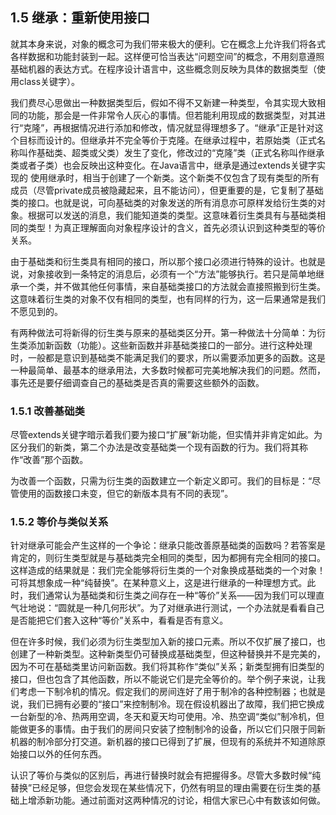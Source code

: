 ## 1.5 继承：重新使用接口


就其本身来说，对象的概念可为我们带来极大的便利。它在概念上允许我们将各式各样数据和功能封装到一起。这样便可恰当表达“问题空间”的概念，不用刻意遵照基础机器的表达方式。在程序设计语言中，这些概念则反映为具体的数据类型（使用class关键字）。

我们费尽心思做出一种数据类型后，假如不得不又新建一种类型，令其实现大致相同的功能，那会是一件非常令人灰心的事情。但若能利用现成的数据类型，对其进行“克隆”，再根据情况进行添加和修改，情况就显得理想多了。“继承”正是针对这个目标而设计的。但继承并不完全等价于克隆。在继承过程中，若原始类（正式名称叫作基础类、超类或父类）发生了变化，修改过的“克隆”类（正式名称叫作继承类或者子类）也会反映出这种变化。在Java语言中，继承是通过extends关键字实现的
使用继承时，相当于创建了一个新类。这个新类不仅包含了现有类型的所有成员（尽管private成员被隐藏起来，且不能访问），但更重要的是，它复制了基础类的接口。也就是说，可向基础类的对象发送的所有消息亦可原样发给衍生类的对象。根据可以发送的消息，我们能知道类的类型。这意味着衍生类具有与基础类相同的类型！为真正理解面向对象程序设计的含义，首先必须认识到这种类型的等价关系。

由于基础类和衍生类具有相同的接口，所以那个接口必须进行特殊的设计。也就是说，对象接收到一条特定的消息后，必须有一个“方法”能够执行。若只是简单地继承一个类，并不做其他任何事情，来自基础类接口的方法就会直接照搬到衍生类。这意味着衍生类的对象不仅有相同的类型，也有同样的行为，这一后果通常是我们不愿见到的。

有两种做法可将新得的衍生类与原来的基础类区分开。第一种做法十分简单：为衍生类添加新函数（功能）。这些新函数并非基础类接口的一部分。进行这种处理时，一般都是意识到基础类不能满足我们的要求，所以需要添加更多的函数。这是一种最简单、最基本的继承用法，大多数时候都可完美地解决我们的问题。然而，事先还是要仔细调查自己的基础类是否真的需要这些额外的函数。

### 1.5.1 改善基础类

尽管extends关键字暗示着我们要为接口“扩展”新功能，但实情并非肯定如此。为区分我们的新类，第二个办法是改变基础类一个现有函数的行为。我们将其称作“改善”那个函数。

为改善一个函数，只需为衍生类的函数建立一个新定义即可。我们的目标是：“尽管使用的函数接口未变，但它的新版本具有不同的表现”。

### 1.5.2 等价与类似关系

针对继承可能会产生这样的一个争论：继承只能改善原基础类的函数吗？若答案是肯定的，则衍生类型就是与基础类完全相同的类型，因为都拥有完全相同的接口。这样造成的结果就是：我们完全能够将衍生类的一个对象换成基础类的一个对象！可将其想象成一种“纯替换”。在某种意义上，这是进行继承的一种理想方式。此时，我们通常认为基础类和衍生类之间存在一种“等价”关系——因为我们可以理直气壮地说：“圆就是一种几何形状”。为了对继承进行测试，一个办法就是看看自己是否能把它们套入这种“等价”关系中，看看是否有意义。

但在许多时候，我们必须为衍生类型加入新的接口元素。所以不仅扩展了接口，也创建了一种新类型。这种新类型仍可替换成基础类型，但这种替换并不是完美的，因为不可在基础类里访问新函数。我们将其称作“类似”关系；新类型拥有旧类型的接口，但也包含了其他函数，所以不能说它们是完全等价的。举个例子来说，让我们考虑一下制冷机的情况。假定我们的房间连好了用于制冷的各种控制器；也就是说，我们已拥有必要的“接口”来控制制冷。现在假设机器出了故障，我们把它换成一台新型的冷、热两用空调，冬天和夏天均可使用。冷、热空调“类似”制冷机，但能做更多的事情。由于我们的房间只安装了控制制冷的设备，所以它们只限于同新机器的制冷部分打交道。新机器的接口已得到了扩展，但现有的系统并不知道除原始接口以外的任何东西。

认识了等价与类似的区别后，再进行替换时就会有把握得多。尽管大多数时候“纯替换”已经足够，但您会发现在某些情况下，仍然有明显的理由需要在衍生类的基础上增添新功能。通过前面对这两种情况的讨论，相信大家已心中有数该如何做。
